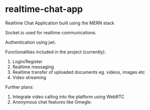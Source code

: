 # realtime-chat-app

Realtime Chat Application built using the MERN stack

Socket.io used for realtime communications.

Authentication using jwt.



Functionalities included in the project (currently):
1) Login/Register
2) Realtime messaging
3) Realtime transfer of uploaded documents eg. videos, images etc
4) Video streaming

Further plans:
1) Integrate video calling into the platform using WebRTC
2) Anonymous chat features like Omegle.
